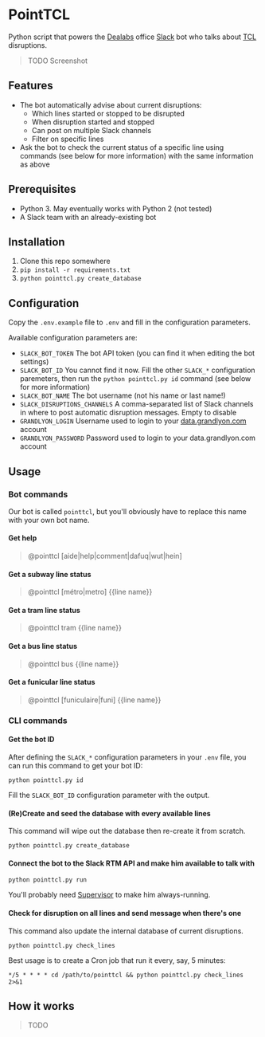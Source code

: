 # PointTCL

Python script that powers the [Dealabs](https://www.dealabs.com/) office [Slack](https://slack.com/) bot who talks about
[TCL](http://www.tcl.fr/) disruptions.

> TODO Screenshot

## Features

  - The bot automatically advise about current disruptions:
    - Which lines started or stopped to be disrupted
    - When disruption started and stopped
    - Can post on multiple Slack channels
    - Filter on specific lines
  - Ask the bot to check the current status of a specific line using commands (see below for more information) with the same information as above

## Prerequisites

  - Python 3. May eventually works with Python 2 (not tested)
  - A Slack team with an already-existing bot

## Installation

  1. Clone this repo somewhere
  2. `pip install -r requirements.txt`
  3. `python pointtcl.py create_database`

## Configuration

Copy the `.env.example` file to `.env` and fill in the configuration parameters.

Available configuration parameters are:

  - `SLACK_BOT_TOKEN` The bot API token (you can find it when editing the bot settings)
  - `SLACK_BOT_ID` You cannot find it now. Fill the other `SLACK_*` configuration paremeters, then run the `python pointtcl.py id` command (see below for more information)
  - `SLACK_BOT_NAME` The bot username (not his name or last name!)
  - `SLACK_DISRUPTIONS_CHANNELS` A comma-separated list of Slack channels in where to post automatic disruption messages. Empty to disable
  - `GRANDLYON_LOGIN` Username used to login to your [data.grandlyon.com](data.grandlyon.com) account
  - `GRANDLYON_PASSWORD` Password used to login to your data.grandlyon.com account

## Usage

### Bot commands

Our bot is called `pointtcl`, but you'll obviously have to replace this name with your own bot name.

#### Get help

> @pointtcl [aide|help|comment|dafuq|wut|hein]

#### Get a subway line status

> @pointtcl [métro|metro] {{line name}}

#### Get a tram line status

> @pointtcl tram {{line name}}

#### Get a bus line status

> @pointtcl bus {{line name}}

#### Get a funicular line status

> @pointtcl [funiculaire|funi] {{line name}}

### CLI commands

#### Get the bot ID

After defining the `SLACK_*` configuration parameters in your `.env` file, you can run this command to get your bot ID:

```
python pointtcl.py id
```

Fill the `SLACK_BOT_ID` configuration parameter with the output.

#### (Re)Create and seed the database with every available lines

This command will wipe out the database then re-create it from scratch.

```
python pointtcl.py create_database
```

#### Connect the bot to the Slack RTM API and make him available to talk with

```
python pointtcl.py run
```

You'll probably need [Supervisor](http://supervisord.org/) to make him always-running.

#### Check for disruption on all lines and send message when there's one

This command also update the internal database of current disruptions.

```
python pointtcl.py check_lines
```

Best usage is to create a Cron job that run it every, say, 5 minutes:

```
*/5 * * * * cd /path/to/pointtcl && python pointtcl.py check_lines 2>&1
```

## How it works

> TODO
